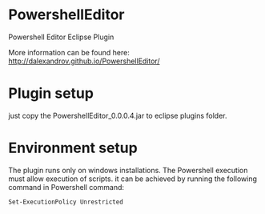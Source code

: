 PowershellEditor
================

Powershell Editor Eclipse Plugin

More information can be found here: http://dalexandrov.github.io/PowershellEditor/

Plugin setup
================
just copy the PowershellEditor_0.0.0.4.jar to eclipse plugins folder.

Environment setup
================
The plugin runs only on windows installations. 
The Powershell execution must allow execution of scripts. it can be achieved by running the following command in Powershell command:

<code>Set-ExecutionPolicy Unrestricted</code>
